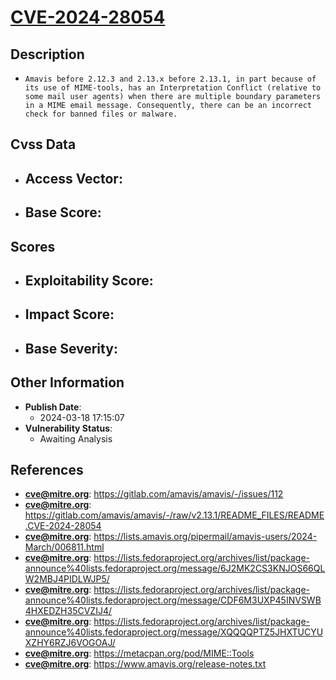 
# [CVE-2024-28054](https://cve.mitre.org/cgi-bin/cvename.cgi?name=CVE-2024-28054)

## Description

- `Amavis before 2.12.3 and 2.13.x before 2.13.1, in part because of its use of MIME-tools, has an Interpretation Conflict (relative to some mail user agents) when there are multiple boundary parameters in a MIME email message. Consequently, there can be an incorrect check for banned files or malware.`

## Cvss Data

- **Access Vector**:
  - 
- **Base Score**:
  - 

## Scores

- **Exploitability Score**:
  - 
- **Impact Score**:
  - 
- **Base Severity**:
  - 

## Other Information

- **Publish Date**:
  - 2024-03-18 17:15:07
- **Vulnerability Status**:
  - Awaiting Analysis

## References

- **cve@mitre.org**: https://gitlab.com/amavis/amavis/-/issues/112
- **cve@mitre.org**: https://gitlab.com/amavis/amavis/-/raw/v2.13.1/README_FILES/README.CVE-2024-28054
- **cve@mitre.org**: https://lists.amavis.org/pipermail/amavis-users/2024-March/006811.html
- **cve@mitre.org**: https://lists.fedoraproject.org/archives/list/package-announce%40lists.fedoraproject.org/message/6J2MK2CS3KNJOS66QLW2MBJ4PIDLWJP5/
- **cve@mitre.org**: https://lists.fedoraproject.org/archives/list/package-announce%40lists.fedoraproject.org/message/CDF6M3UXP45INVSWB4HXEDZH35CVZIJ4/
- **cve@mitre.org**: https://lists.fedoraproject.org/archives/list/package-announce%40lists.fedoraproject.org/message/XQQQQPTZ5JHXTUCYUXZHY6RZJ6VOGOAJ/
- **cve@mitre.org**: https://metacpan.org/pod/MIME::Tools
- **cve@mitre.org**: https://www.amavis.org/release-notes.txt
